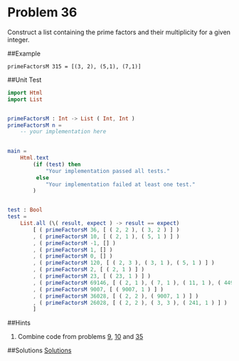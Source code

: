 # Problem 36

Construct a list containing the prime factors and their multiplicity for a given integer.

##Example
```
primeFactorsM 315 = [(3, 2), (5,1), (7,1)]
```

##Unit Test
```elm
import Html
import List


primeFactorsM : Int -> List ( Int, Int )
primeFactorsM n =
    -- your implementation here
    

main =
    Html.text
        (if (test) then
            "Your implementation passed all tests."
         else
            "Your implementation failed at least one test."
        )


test : Bool
test =
    List.all (\( result, expect ) -> result == expect)
        [ ( primeFactorsM 36, [ ( 2, 2 ), ( 3, 2 ) ] )
        , ( primeFactorsM 10, [ ( 2, 1 ), ( 5, 1 ) ] )
        , ( primeFactorsM -1, [] )
        , ( primeFactorsM 1, [] )
        , ( primeFactorsM 0, [] )
        , ( primeFactorsM 120, [ ( 2, 3 ), ( 3, 1 ), ( 5, 1 ) ] )
        , ( primeFactorsM 2, [ ( 2, 1 ) ] )
        , ( primeFactorsM 23, [ ( 23, 1 ) ] )
        , ( primeFactorsM 69146, [ ( 2, 1 ), ( 7, 1 ), ( 11, 1 ), ( 449, 1 ) ] )
        , ( primeFactorsM 9007, [ ( 9007, 1 ) ] )
        , ( primeFactorsM 36028, [ ( 2, 2 ), ( 9007, 1 ) ] )
        , ( primeFactorsM 26028, [ ( 2, 2 ), ( 3, 3 ), ( 241, 1 ) ] )
        ]
```
##Hints
1. Combine code from problems [9](problem_9.md), [10](problem_10.md) and [35](problem_35.md)

##Solutions
[Solutions](../s/s36.md)





